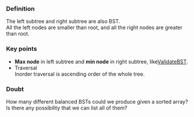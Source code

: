 ### Definition
The left subtree and right subtree are also BST.  
All the left nodes are smaller than root, and all the right nodes are greater than root.
### Key points
- __Max node__ in left subtree and __min node__ in right subtree, like[ValidateBST][1].
- Traversal  
	Inorder traversal is ascending order of the whole tree.
### Doubt
How many different balanced BSTs could we produce given a sorted array? Is there any possibility that we can list all of them?

[1]:	ValidateBST.md